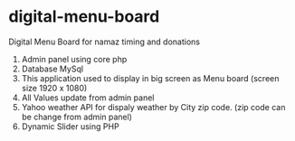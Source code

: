 # digital-menu-board
Digital Menu Board for namaz timing and donations
<br>
1. Admin panel using core php <br>
2. Database MySql <br>
3. This application used to display in big screen as Menu board (screen size 1920 x 1080) <br>
4. All Values update from admin panel <br>
5. Yahoo weather API for dispaly weather by City zip code. (zip code can be change from admin panel) <br>
6. Dynamic Slider using PHP <br>
